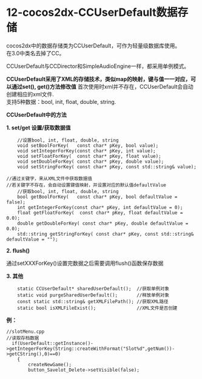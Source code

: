 12-cocos2dx-CCUserDefault数据存储
====

cocos2dx中的数据存储类为CCUserDefault，可作为轻量级数据库使用。<br>
在3.0中类名去掉了CC。

CCUserDefault与CCDirector和SimpleAudioEngine一样，都采用单例模式。

**CCUserDefault采用了XML的存储技术，类似map的映射，键与值一一对应，可以通过set(), get()方法修改值**
首次使用时xml并不存在，CCUserDefault会自动创建相应的xml文件.<br>
支持5种数据：bool, init, float, double, string.<br>

**CCUserDefault中的方法**

**1. set/get 设置/获取数据值**

```
    //设置bool, int, float, double, string
    void setBoolForKey(   const char* pKey, bool value);               
    void setIntegerForKey(const char* pKey, int value);                
    void setFloatForKey(  const char* pKey, float value);              
    void setDoubleForKey( const char* pKey, double value);             
    void setStringForKey( const char* pKey, const std::string& value);
```

```
//通过关键字，来从XML文件中获取数据值
//若关键字不存在，会自动设置键值映射，并设置对应的默认值defaultValue
    //获取bool, int, float, double, string
    bool getBoolForKey(   const char* pKey, bool defaultValue = false);                   
    int getIntegerForKey(const char* pKey, int defaultValue = 0);                        
    float getFloatForKey(  const char* pKey, float defaultValue = 0.0);                 
    double getDoubleForKey( const char* pKey, double defaultValue = 0.0);               
    std::string getStringForKey( const char* pKey, const std::string& defaultValue = ""); 
```

**2. flush()**

通过setXXXForKey()设置完数据之后需要调用flush()函数保存数据

**3. 其他**

```
    static CCUserDefault* sharedUserDefault();  //获取单例对象
    static void purgeSharedUserDefault();       //释放单例对象
    const static std::string& getXMLFilePath(); //获取XML路径
    static bool isXMLFileExist();               //XML文件是否创建
```

**例：**

```
//slotMenu.cpp
//读取存档数据 
  if(UserDefault::getInstance()->getIntegerForKey(String::createWithFormat("Slot%d",getNum())->getCString(),0)==0)
	{
		createNewGame();
		button_Savelot_Delete->setVisible(false);
```




    
 

